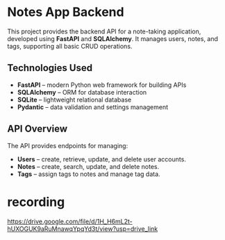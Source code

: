 #  Notes App Backend

This project provides the backend API for a note-taking application, developed using **FastAPI** and **SQLAlchemy**. It manages users, notes, and tags, supporting all basic CRUD operations.

##  Technologies Used

- **FastAPI** – modern Python web framework for building APIs
- **SQLAlchemy** – ORM for database interaction
- **SQLite** – lightweight relational database
- **Pydantic** – data validation and settings management

##  API Overview

The API provides endpoints for managing:

-  **Users** – create, retrieve, update, and delete user accounts.
-  **Notes** – create, search, update, and delete notes.
-  **Tags** – assign tags to notes and manage tag data.

# recording 
https://drive.google.com/file/d/1H_H6mL2t-hUXOGUK9aRuMnawqYpqYd3t/view?usp=drive_link
